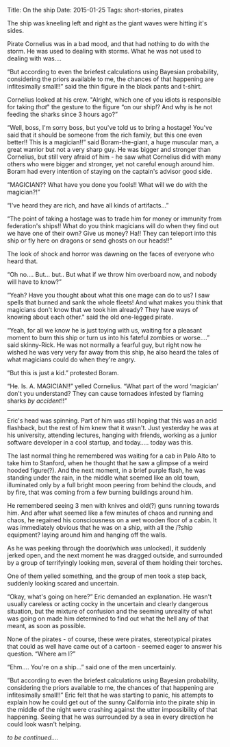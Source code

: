 Title: On the ship
Date: 2015-01-25
Tags: short-stories, pirates

The ship was kneeling left and right as the giant waves were hitting it's sides.

Pirate Cornelius was in a bad mood, and that had nothing to do with the storm. He was used to dealing with storms. What he was not used to dealing with was….

“But according to even the briefest calculations using Bayesian probability, considering the priors available to me, the chances of that happening are infitesimally small!!” said the thin figure in the black pants and t-shirt.

Cornelius looked at his crew. "Alright, which one of you idiots is responsible for taking *that*" the gesture to the figure “on our ship!? And why is he not feeding the sharks since 3 hours ago?” 

“Well, boss, I'm sorry boss, but you've told us to bring a hostage! You've said that it should be someone from the rich family, but this one even better!! This is a magician!!” said Boram-the-giant, a huge muscular man, a great warrior but not a very sharp guy. He was bigger and stronger than Cornelius, but still very afraid of him - he saw what Cornelius did with many others who were bigger and stronger, yet not careful enough around him. Boram had every intention of staying on the captain's advisor good side.

“MAGICIAN?? What have you done you fools!! What will we do with the magician?!”

“I've heard they are rich, and have all kinds of artifacts…”

“The point of taking a hostage was to trade him for money or immunity from federation's ships!! What do you think magicians will do when they find out we have one of their own? Give us money? Ha!! They can teleport into this ship or fly here on dragons or send ghosts on our heads!!”

The look of shock and horror was dawning on the faces of everyone who heard that.

“Oh no.... But… but.. But what if we throw him overboard now, and nobody will have to know?”

“Yeah? Have you thought about what this one mage can do to us? I saw spells that burned and sank the whole fleets! And what makes you think that magicians don't know that we took him already? They have ways of knowing about each other." said the old one-legged pirate.

“Yeah, for all we know he is just toying with us, waiting for a pleasant moment to burn this ship or turn us into his fateful zombies or worse….” said skinny-Rick. He was not normally a fearful guy, but right now he wished he was very very far away from this ship, he also heard the tales of what magicians could do when they're angry.

“But this is just a kid.” protested Boram.

“He. Is. A. MAGICIAN!!” yelled Cornelius. “What part of the word ‘magician’ don't you understand? They can cause tornadoes infested by flaming sharks *by accident*!!”

---

Eric's head was spinning. Part of him was still hoping that this was an acid flashback, but the rest of him knew that it wasn't.
Just yesterday he was at his university, attending lectures, hanging with friends, working as a junior software developer in a cool startup, and today….. today was this.

The last normal thing he remembered was waiting for a cab in Palo Alto to take him to Stanford, when he thought that he saw a glimpse of a weird hooded figure(?). And the next moment, in a brief purple flash, he was standing under the rain, in the middle what seemed like an old town, illuminated only by a full bright moon peering from behind the clouds, and by fire, that was coming from a few burning buildings around him.

He remembered seeing 3 men with knives and old(?) guns running towards him. And after what seemed like a few minutes of chaos and running and chaos, he regained his consciousness on a wet wooden floor of a cabin. It was immediately obvious that he was on a ship, with all the /?ship equipment? laying around him and hanging off the walls.

As he was peeking through the door(which was unlocked), it suddenly jerked open, and the next moment he was dragged outside, and surrounded by a group of terrifyingly looking men, several of them holding their torches.

One of them yelled something, and the group of men took a step back, suddenly looking scared and uncertain.

“Okay, what's going on here?” Eric demanded an explanation. He wasn't usually careless or acting cocky in the uncertain and clearly dangerous situation, but the mixture of confusion and the seeming unreality of what was going on made him determined to find out what the hell any of that meant, as soon as possible.

None of the pirates - of course, these were pirates, stereotypical pirates that could as well have came out of a cartoon - seemed eager to answer his question.
“Where am I?”

“Ehm…. You're on a ship...” said one of the men uncertainly.

”But according to even the briefest calculations using Bayesian probability, considering the priors available to me, the chances of that happening are infitesimally small!!” Eric felt that he was starting to panic, his attempts to explain how he could get out of the sunny California into the pirate ship in the middle of the night were crashing against the utter impossibility of that happening. Seeing that he was surrounded by a sea in every direction he could look wasn't helping.


*to be continued....*
